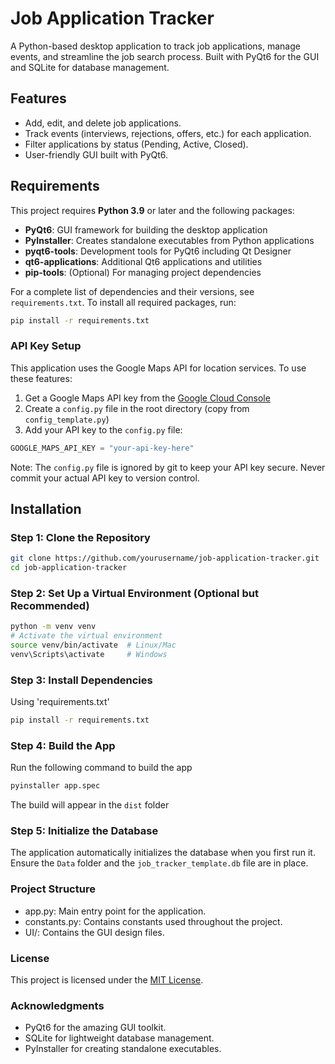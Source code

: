 # Job Application Tracker

A Python-based desktop application to track job applications, manage events, and streamline the job search process. Built with PyQt6 for the GUI and SQLite for database management.

## Features

- Add, edit, and delete job applications.
- Track events (interviews, rejections, offers, etc.) for each application.
- Filter applications by status (Pending, Active, Closed).
- User-friendly GUI built with PyQt6.

## Requirements

This project requires **Python 3.9** or later and the following packages:

- **PyQt6**: GUI framework for building the desktop application
- **PyInstaller**: Creates standalone executables from Python applications
- **pyqt6-tools**: Development tools for PyQt6 including Qt Designer
- **qt6-applications**: Additional Qt6 applications and utilities
- **pip-tools**: (Optional) For managing project dependencies

For a complete list of dependencies and their versions, see `requirements.txt`. To install all required packages, run:
```bash
pip install -r requirements.txt
```

### API Key Setup

This application uses the Google Maps API for location services. To use these features:

1. Get a Google Maps API key from the [Google Cloud Console](https://console.cloud.google.com/)
2. Create a `config.py` file in the root directory (copy from `config_template.py`)
3. Add your API key to the `config.py` file:
```python
GOOGLE_MAPS_API_KEY = "your-api-key-here"
```

Note: The `config.py` file is ignored by git to keep your API key secure. Never commit your actual API key to version control.

## Installation

### Step 1: Clone the Repository

```bash
git clone https://github.com/yourusername/job-application-tracker.git
cd job-application-tracker
```

### Step 2: Set Up a Virtual Environment (Optional but Recommended)
```bash
python -m venv venv
# Activate the virtual environment
source venv/bin/activate  # Linux/Mac
venv\Scripts\activate     # Windows
```

### Step 3: Install Dependencies
Using 'requirements.txt'
```bash
pip install -r requirements.txt
```

### Step 4: Build the App
Run the following command to build the app
```bash
pyinstaller app.spec
```
The build will appear in the `dist` folder

### Step 5: Initialize the Database
The application automatically initializes the database when you first run it. Ensure the `Data` folder and the `job_tracker_template.db` file are in place.

### Project Structure
- app.py: Main entry point for the application.
- constants.py: Contains constants used throughout the project.
- UI/: Contains the GUI design files.

### License
This project is licensed under the [MIT License](LICENSE).

### Acknowledgments
- PyQt6 for the amazing GUI toolkit.
- SQLite for lightweight database management.
- PyInstaller for creating standalone executables.
